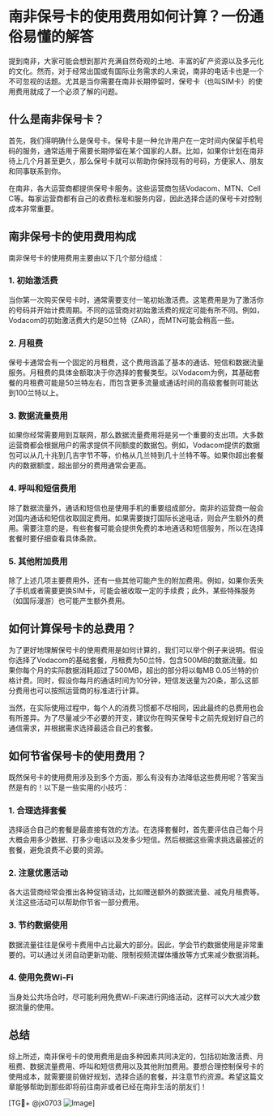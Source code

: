 # 南非保号卡的使用费用如何计算？一份通俗易懂的解答

提到南非，大家可能会想到那片充满自然奇观的土地、丰富的矿产资源以及多元化的文化。然而，对于经常出国或有国际业务需求的人来说，南非的电话卡也是一个不可忽视的话题。尤其是当你需要在南非长期停留时，保号卡（也叫SIM卡）的使用费用就成了一个必须了解的问题。

## 什么是南非保号卡？

首先，我们得明确什么是保号卡。保号卡是一种允许用户在一定时间内保留手机号码的服务，通常适用于需要长期停留在某个国家的人群。比如，如果你计划在南非待上几个月甚至更久，那么保号卡就可以帮助你保持现有的号码，方便家人、朋友和同事联系到你。

在南非，各大运营商都提供保号卡服务。这些运营商包括Vodacom、MTN、Cell C等。每家运营商都有自己的收费标准和服务内容，因此选择合适的保号卡对控制成本非常重要。

## 南非保号卡的使用费用构成

南非保号卡的使用费用主要由以下几个部分组成：

### 1. 初始激活费

当你第一次购买保号卡时，通常需要支付一笔初始激活费。这笔费用是为了激活你的号码并开始计费周期。不同的运营商对初始激活费的规定可能有所不同。例如，Vodacom的初始激活费大约是50兰特（ZAR），而MTN可能会稍高一些。

### 2. 月租费

保号卡通常会有一个固定的月租费，这个费用涵盖了基本的通话、短信和数据流量服务。月租费的具体金额取决于你选择的套餐类型。以Vodacom为例，其基础套餐的月租费可能是50兰特左右，而包含更多流量或通话时间的高级套餐则可能达到100兰特以上。

### 3. 数据流量费用

如果你经常需要用到互联网，那么数据流量费用将是另一个重要的支出项。大多数运营商都会根据用户的需求提供不同额度的数据包。例如，Vodacom提供的数据包可以从几十兆到几吉字节不等，价格从几兰特到几十兰特不等。如果你超出套餐内的数据额度，超出部分的费用通常会更高。

### 4. 呼叫和短信费用

除了数据流量外，通话和短信也是使用手机的重要组成部分。南非的运营商一般会对国内通话和短信收取固定费用。如果需要拨打国际长途电话，则会产生额外的费用。需要注意的是，有些套餐可能会提供免费的本地通话和短信服务，所以在选择套餐时要仔细查看具体条款。

### 5. 其他附加费用

除了上述几项主要费用外，还有一些其他可能产生的附加费用。例如，如果你丢失了手机或者需要更换SIM卡，可能会被收取一定的手续费；此外，某些特殊服务（如国际漫游）也可能产生额外费用。

## 如何计算保号卡的总费用？

为了更好地理解保号卡的使用费用是如何计算的，我们可以举个例子来说明。假设你选择了Vodacom的基础套餐，月租费为50兰特，包含500MB的数据流量。如果你每个月的实际数据消耗超过了500MB，超出的部分将以每MB 0.05兰特的价格计费。同时，假设你每月的通话时间为10分钟，短信发送量为20条，那么这部分费用也可以按照运营商的标准进行计算。

当然，在实际使用过程中，每个人的消费习惯都不尽相同，因此最终的总费用也会有所差异。为了尽量减少不必要的开支，建议你在购买保号卡之前先规划好自己的通信需求，并根据需求选择最适合自己的套餐。

## 如何节省保号卡的使用费用？

既然保号卡的使用费用涉及到多个方面，那么有没有办法降低这些费用呢？答案当然是有的！以下是一些实用的小技巧：

### 1. 合理选择套餐

选择适合自己的套餐是最直接有效的方法。在选择套餐时，首先要评估自己每个月大概会用多少数据、打多少电话以及发多少短信。然后根据这些需求挑选最接近的套餐，避免浪费不必要的资源。

### 2. 注意优惠活动

各大运营商经常会推出各种促销活动，比如赠送额外的数据流量、减免月租费等。关注这些活动可以帮助你节省一部分费用。

### 3. 节约数据使用

数据流量往往是保号卡费用中占比最大的部分。因此，学会节约数据使用是非常重要的。可以通过关闭自动更新功能、限制视频流媒体播放等方式来减少数据消耗。

### 4. 使用免费Wi-Fi

当身处公共场合时，尽可能利用免费Wi-Fi来进行网络活动，这样可以大大减少数据流量的使用。

## 总结

综上所述，南非保号卡的使用费用是由多种因素共同决定的，包括初始激活费、月租费、数据流量费用、呼叫和短信费用以及其他附加费用。要想合理控制保号卡的使用成本，就需要提前做好规划，选择合适的套餐，并注意节约资源。希望这篇文章能够帮助到那些即将前往南非或者已经在南非生活的朋友们！

[TG💪+ @jx0703 ![Image](https://github.com/user-attachments/assets/dbca1d08-cadb-493c-b0ec-ad6f7a83f270)]